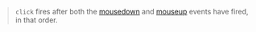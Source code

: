 > `click` fires after both the [mousedown](https://developer.mozilla.org/en-US/docs/Web/API/Element/mousedown_event "/en-US/docs/Web/Events/mousedown") and [mouseup](https://developer.mozilla.org/en-US/docs/Web/API/Element/mouseup_event "/en-US/docs/Web/Events/mouseup") events have fired, in that order.